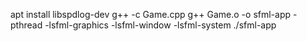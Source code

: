 apt install libspdlog-dev
g++ -c Game.cpp
g++ Game.o -o sfml-app -pthread -lsfml-graphics -lsfml-window -lsfml-system
./sfml-app

